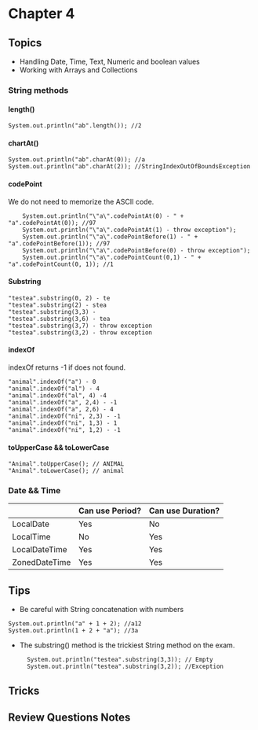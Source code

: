 # Chapter 4

## Topics

* Handling Date, Time, Text, Numeric and boolean values
* Working with Arrays and Collections

### String methods

####  length()
```
System.out.println("ab".length()); //2
```

####  chartAt()
```
System.out.println("ab".charAt(0)); //a
System.out.println("ab".charAt(2)); //StringIndexOutOfBoundsException
```

#### codePoint

We do not need to memorize the ASCII code.

        System.out.println("\"a\".codePointAt(0) - " + "a".codePointAt(0)); //97
        System.out.println("\"a\".codePointAt(1) - throw exception");
        System.out.println("\"a\".codePointBefore(1) - " + "a".codePointBefore(1)); //97
        System.out.println("\"a\".codePointBefore(0) - throw exception");
        System.out.println("\"a\".codePointCount(0,1) - " + "a".codePointCount(0, 1)); //1

#### Substring

    "testea".substring(0, 2) - te
    "testea".substring(2) - stea
    "testea".substring(3,3) -
    "testea".substring(3,6) - tea
    "testea".substring(3,7) - throw exception
    "testea".substring(3,2) - throw exception

#### indexOf

indexOf returns -1 if does not found.

    "animal".indexOf("a") - 0
    "animal".indexOf("al") - 4
    "animal".indexOf("al", 4) -4
    "animal".indexOf("a", 2,4) - -1
    "animal".indexOf("a", 2,6) - 4
    "animal".indexOf("ni", 2,3) - -1
    "animal".indexOf("ni", 1,3) - 1
    "animal".indexOf("ni", 1,2) - -1

#### toUpperCase && toLowerCase

    "Animal".toUpperCase(); // ANIMAL
    "Animal".toLowerCase(); // animal


### Date && Time

|               | Can use Period? | Can use Duration? |
|---------------|-----------------|-------------------|
| LocalDate     | Yes             | No                |
| LocalTime     | No              | Yes               |
| LocalDateTime | Yes             | Yes               |
| ZonedDateTime | Yes             | Yes               | 
## Tips

* Be careful with String concatenation with numbers

```
System.out.println("a" + 1 + 2); //a12
System.out.println(1 + 2 + "a"); //3a
```

* The substring() method is the trickiest String method on the exam.

        System.out.println("testea".substring(3,3)); // Empty
        System.out.println("testea".substring(3,2)); //Exception


## Tricks

## Review Questions Notes
